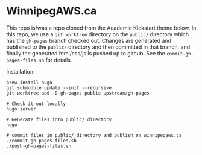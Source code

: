 # WinnipegAWS.ca

This repo is/was a repo cloned from the Academic Kickstart theme below. In this repo, we use a `git worktree` directory on the `public/` directory which has the `gh-pages` branch checked out. Changes are generated and published to the `public/` directory and then committed in that branch, and finally the generated html/css/js is pushed up to github. See the `commit-gh-pages-files.sh` for details.

Installation:

```
brew install hugo
git submodule update --init --recursive
git worktree add -B gh-pages public upstream/gh-pages

# Check it out locally
hugo server

# Generate files into public/ directory
hugo

# commit files in public/ directory and publish on winnipegaws.ca
./commit-gh-pages-files.sh
./push-gh-pages-files.sh
```
